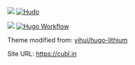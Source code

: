 [![](https://img.shields.io/badge/Cloudflare-F38020.svg?style=for-the-badge&logo=Cloudflare&logoColor=white)](https://cloudflare.com/)
[![Hudo](https://img.shields.io/badge/Hugo-FF4088.svg?style=for-the-badge&logo=Hugo&logoColor=white)](https://gohugo.io/)

[![](https://data.jsdelivr.com/v1/package/gh/cubarco/cubarco.github.io/badge?style=rounded)](https://www.jsdelivr.com/package/gh/cubarco/cubarco.github.io)
[![Hugo Workflow](https://github.com/cubarco/cubarco.github.io/actions/workflows/hugo.yml/badge.svg)](https://github.com/cubarco/cubarco.github.io/actions/workflows/hugo.yml/)

Theme modified from: [yihui/hugo-lithium](https://github.com/yihui/hugo-lithium)

Site URL: https://cubl.in
